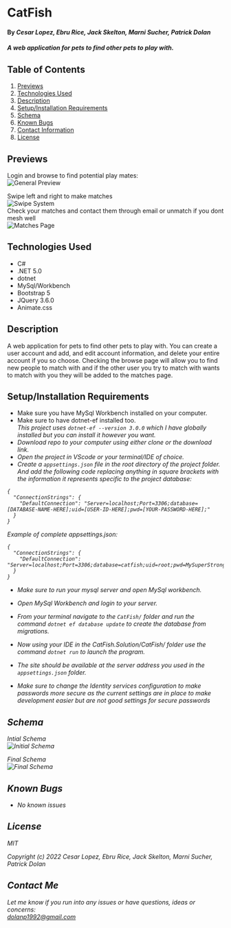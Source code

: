 # CatFish

#### By _**Cesar Lopez, Ebru Rice, Jack Skelton, Marni Sucher, Patrick Dolan**_

#### _A web application for pets to find other pets to play with._

## Table of Contents

1. [Previews](#previews)
2. [Technologies Used](#technologies)
3. [Description](#description)
4. [Setup/Installation Requirements](#setup)
5. [Schema](#schema)
6. [Known Bugs](#bugs)
7. [Contact Information](#contact)
8. [License](#license)


## Previews <a id="previews"></a>
Login and browse to find potential play mates: <br>
![General Preview](https://github.com/Patrick-Dolan/Catfish.Solution/blob/main/README_IMAGES/Previews/GeneralPreview.gif)  

Swipe left and right to make matches <br>
![Swipe System](https://github.com/Patrick-Dolan/Catfish.Solution/blob/main/README_IMAGES/Previews/SwipeSystem.gif)  
Check your matches and contact them through email or unmatch if you dont mesh well <br>
![Matches Page](https://github.com/Patrick-Dolan/Catfish.Solution/blob/main/README_IMAGES/Previews/MatchesPage.gif)  

## Technologies Used <a id="technologies"></a>

* C#
* .NET 5.0
* dotnet
* MySql/Workbench
* Bootstrap 5
* JQuery 3.6.0
* Animate.css

## Description <a id="description"></a>

A web application for pets to find other pets to play with. You can create a user account and add, and edit account information, and delete your entire account if you so choose. Checking the browse page will allow you to find new people to match with and if the other user you try to match with wants to match with you they will be added to the matches page.  

## Setup/Installation Requirements <a id="setup"></a>

* Make sure you have MySql Workbench installed on your computer.
* Make sure to have dotnet-ef installed too.<br>
<em>This project uses <code>dotnet-ef --version 3.0.0</code> which I have globally installed but you can install it however you want. 
* Download repo to your computer using either clone or the download link.
* Open the project in VScode or your terminal/IDE of choice.
* Create a <code>appsettings.json</code> file in the root directory of the project folder. And add the following code replacing anything in square brackets with the information it represents specific to the project database:
```
{
  "ConnectionStrings": {
    "DefaultConnection": "Server=localhost;Port=3306;database=[DATABASE-NAME-HERE];uid=[USER-ID-HERE];pwd=[YOUR-PASSWORD-HERE];"
  }
}

```

Example of complete appsettings.json:
```
{
  "ConnectionStrings": {
    "DefaultConnection": "Server=localhost;Port=3306;database=catfish;uid=root;pwd=MySuperStrongPassword;"
  }
}

```

* Make sure to run your mysql server and open MySql workbench.
* Open MySql Workbench and login to your server.
* From your terminal navigate to the <code>CatFish/</code> folder and run the command <code>dotnet ef database update</code> to create the database from migrations.
* Now using your IDE in the CatFish.Solution/CatFish/ folder use the command <code>dotnet run</code> to launch the program. 
* The site should be available at the server address you used in the <code>appsettings.json</code> folder.

* Make sure to change the Identity services configuration to make passwords more secure as the current settings are in place to make development easier but are not good settings for secure passwords

## Schema <a id="schema"></a>
Intial Schema<br>
![Initial Schema](https://github.com/Patrick-Dolan/Catfish.Solution/blob/main/README_IMAGES/InitialDogSchema.PNG)

Final Schema<br>
![Final Schema](https://github.com/Patrick-Dolan/Catfish.Solution/blob/main/README_IMAGES/FinalDogSchema.PNG)

## Known Bugs <a id="bugs"></a>

* _No known issues_
  
## License <a id="license"></a>

_MIT_

Copyright (c) _2022_ _Cesar Lopez, Ebru Rice, Jack Skelton, Marni Sucher, Patrick Dolan_

  
## Contact Me <a id="contact"></a>

Let me know if you run into any issues or have questions, ideas or concerns:  
dolanp1992@gmail.com
